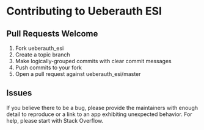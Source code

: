 # Contributing to Ueberauth ESI

## Pull Requests Welcome
1. Fork ueberauth_esi
2. Create a topic branch
3. Make logically-grouped commits with clear commit messages
4. Push commits to your fork
5. Open a pull request against ueberauth_esi/master

## Issues

If you believe there to be a bug, please provide the maintainers with enough
detail to reproduce or a link to an app exhibiting unexpected behavior. For
help, please start with Stack Overflow.
